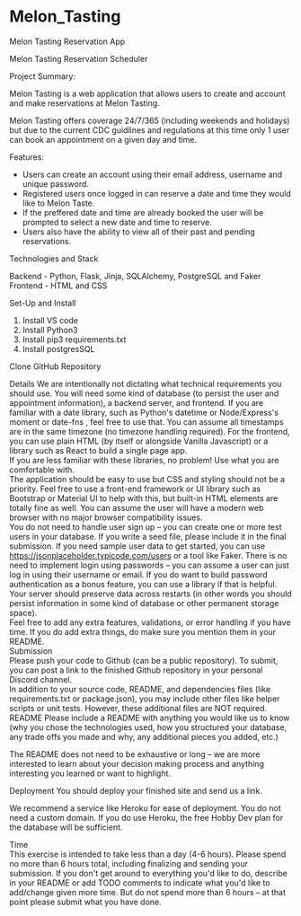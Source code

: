 # Melon_Tasting
Melon Tasting Reservation App

Melon Tasting Reservation Scheduler
							
Project Summary:

Melon Tasting is a web application that allows users to create and account and make reservations at Melon Tasting. 

Melon Tasting offers coverage 24/7/365 (including weekends and holidays) but due to the current CDC guidlines and regulations at this time only 1 user can book an appointment on a given day and time. 			

Features:

- Users can create an account using their email address, username and unique password. 
- Registered users once logged in can reserve a date and time they would like to Melon Taste. 
- If the preffered date and time are already booked the user will be prompted to select a new date and time to reserve. 
- Users also have the ability to view all of their past and pending reservations.

Technologies and Stack

Backend - Python, Flask, Jinja, SQLAlchemy, PostgreSQL and Faker
Frontend - HTML and CSS

Set-Up and Install

1) Install VS code
2) Install Python3
3) Install pip3 requirements.txt 
4) Install postgresSQL

Clone GitHub Repository 



						

Details
We are intentionally not dictating what technical requirements you should use. You will need some kind of database (to persist the user and appointment information), a backend server, and frontend.
If you are familiar with a date library, such as Python's datetime or Node/Express's moment or date-fns , feel free to use that. You can assume all timestamps are in the same timezone (no timezone handling required).
For the frontend, you can use plain HTML (by itself or alongside Vanilla Javascript) or a library such as React to build a single page app. 	
If you are less familiar with these libraries, no problem! Use what you are comfortable with. 							
The application should be easy to use but CSS and styling should not be a priority. Feel free to use a front-end framework or UI library such as Bootstrap or Material UI to help with this, but built-in HTML elements are totally fine as well. You can assume the user will have a modern web browser with no major browser compatibility issues.			
You do not need to handle user sign up – you can create one or more test users in your database. If you write a seed file, please include it in the final submission. If you need sample user data to get started, you can use https://jsonplaceholder.typicode.com/users or a tool like Faker. 
There is no need to implement login using passwords – you can assume a user can just log in using their username or email. If you do want to build password authentication as a bonus feature, you can use a library if that is helpful.
Your server should preserve data across restarts (in other words you should persist information in some kind of database or other permanent storage space). 		
Feel free to add any extra features, validations, or error handling if you have time. If you do add extra things, do make sure you mention them in your README.						
Submission						
Please push your code to Github (can be a public repository). To submit, you can post a link to the finished Github repository in your personal Discord channel.		
In addition to your source code, README, and dependencies files (like requirements.txt or package.json), you may include other files like helper scripts or unit tests. However, these additional files are NOT required.					
README
Please include a README with anything you would like us to know (why you chose the technologies used, how you structured your database, any trade offs you made and why, any additional pieces you added, etc.)

The README does not need to be exhaustive or long – we are more interested to learn about your decision making process and anything interesting you learned or want to highlight.

Deployment
You should deploy your finished site and send us a link.

 We recommend a service like Heroku for ease of deployment. You do not need a custom domain. If you do use Heroku, the free Hobby Dev plan for the database will be sufficient.

Time					
This exercise is intended to take less than a day (4-6 hours). Please spend no more than 6 hours total, including finalizing and sending your submission.
If you don't get around to everything you'd like to do, describe in your README or add TODO comments to indicate what you'd like to add/change given more time. 
But do not spend more than 6 hours – at that point please submit what you have done.
